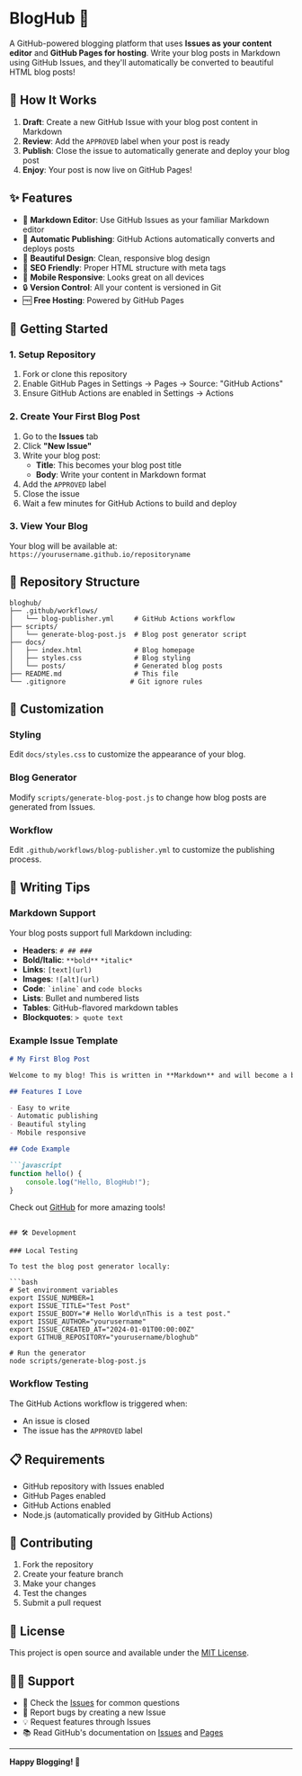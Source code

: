 # BlogHub 📝

A GitHub-powered blogging platform that uses **Issues as your content editor** and **GitHub Pages for hosting**. Write your blog posts in Markdown using GitHub Issues, and they'll automatically be converted to beautiful HTML blog posts!

## 🚀 How It Works

1. **Draft**: Create a new GitHub Issue with your blog post content in Markdown
2. **Review**: Add the `APPROVED` label when your post is ready
3. **Publish**: Close the issue to automatically generate and deploy your blog post
4. **Enjoy**: Your post is now live on GitHub Pages!

## ✨ Features

- 📝 **Markdown Editor**: Use GitHub Issues as your familiar Markdown editor
- 🤖 **Automatic Publishing**: GitHub Actions automatically converts and deploys posts
- 🎨 **Beautiful Design**: Clean, responsive blog design
- 🔗 **SEO Friendly**: Proper HTML structure with meta tags
- 📱 **Mobile Responsive**: Looks great on all devices
- 🔒 **Version Control**: All your content is versioned in Git
- 🆓 **Free Hosting**: Powered by GitHub Pages

## 🎯 Getting Started

### 1. Setup Repository

1. Fork or clone this repository
2. Enable GitHub Pages in Settings → Pages → Source: "GitHub Actions"
3. Ensure GitHub Actions are enabled in Settings → Actions

### 2. Create Your First Blog Post

1. Go to the **Issues** tab
2. Click **"New Issue"**
3. Write your blog post:
   - **Title**: This becomes your blog post title
   - **Body**: Write your content in Markdown format
4. Add the `APPROVED` label
5. Close the issue
6. Wait a few minutes for GitHub Actions to build and deploy

### 3. View Your Blog

Your blog will be available at: `https://yourusername.github.io/repositoryname`

## 📁 Repository Structure

```
bloghub/
├── .github/workflows/
│   └── blog-publisher.yml     # GitHub Actions workflow
├── scripts/
│   └── generate-blog-post.js  # Blog post generator script  
├── docs/
│   ├── index.html             # Blog homepage
│   ├── styles.css             # Blog styling
│   └── posts/                 # Generated blog posts
├── README.md                  # This file
└── .gitignore                # Git ignore rules
```

## 🔧 Customization

### Styling

Edit `docs/styles.css` to customize the appearance of your blog.

### Blog Generator

Modify `scripts/generate-blog-post.js` to change how blog posts are generated from Issues.

### Workflow

Edit `.github/workflows/blog-publisher.yml` to customize the publishing process.

## 📖 Writing Tips

### Markdown Support

Your blog posts support full Markdown including:

- **Headers**: `# ## ###`
- **Bold/Italic**: `**bold**` `*italic*`
- **Links**: `[text](url)`
- **Images**: `![alt](url)`
- **Code**: `` `inline` `` and ```code blocks```
- **Lists**: Bullet and numbered lists
- **Tables**: GitHub-flavored markdown tables
- **Blockquotes**: `> quote text`

### Example Issue Template

```markdown
# My First Blog Post

Welcome to my blog! This is written in **Markdown** and will become a beautiful HTML blog post.

## Features I Love

- Easy to write
- Automatic publishing  
- Beautiful styling
- Mobile responsive

## Code Example

```javascript
function hello() {
    console.log("Hello, BlogHub!");
}
```

Check out [GitHub](https://github.com) for more amazing tools!
```

## 🛠️ Development

### Local Testing

To test the blog post generator locally:

```bash
# Set environment variables
export ISSUE_NUMBER=1
export ISSUE_TITLE="Test Post"
export ISSUE_BODY="# Hello World\nThis is a test post."
export ISSUE_AUTHOR="yourusername"  
export ISSUE_CREATED_AT="2024-01-01T00:00:00Z"
export GITHUB_REPOSITORY="yourusername/bloghub"

# Run the generator
node scripts/generate-blog-post.js
```

### Workflow Testing

The GitHub Actions workflow is triggered when:
- An issue is closed
- The issue has the `APPROVED` label

## 📋 Requirements

- GitHub repository with Issues enabled
- GitHub Pages enabled
- GitHub Actions enabled
- Node.js (automatically provided by GitHub Actions)

## 🤝 Contributing

1. Fork the repository
2. Create your feature branch
3. Make your changes
4. Test the changes
5. Submit a pull request

## 📄 License

This project is open source and available under the [MIT License](LICENSE).

## 🙋‍♂️ Support

- 📖 Check the [Issues](../../issues) for common questions
- 🐛 Report bugs by creating a new Issue
- 💡 Request features through Issues
- 📚 Read GitHub's documentation on [Issues](https://docs.github.com/en/issues) and [Pages](https://docs.github.com/en/pages)

---

**Happy Blogging! 🎉**